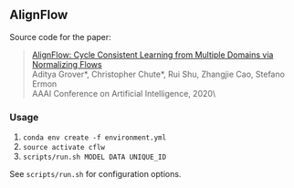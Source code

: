 ## AlignFlow

Source code for the paper:

  > [AlignFlow: Cycle Consistent Learning from Multiple Domains via Normalizing Flows](https://arxiv.org/abs/1905.12892)\
  > Aditya Grover*, Christopher Chute*, Rui Shu, Zhangjie Cao, Stefano Ermon\
  > AAAI Conference on Artificial Intelligence, 2020\

### Usage

1. `conda env create -f environment.yml`
2. `source activate cflw`
3. `scripts/run.sh MODEL DATA UNIQUE_ID`

See `scripts/run.sh` for configuration options.
